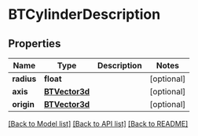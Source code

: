 # BTCylinderDescription

## Properties
Name | Type | Description | Notes
------------ | ------------- | ------------- | -------------
**radius** | **float** |  | [optional] 
**axis** | [**BTVector3d**](BTVector3d.md) |  | [optional] 
**origin** | [**BTVector3d**](BTVector3d.md) |  | [optional] 

[[Back to Model list]](../README.md#documentation-for-models) [[Back to API list]](../README.md#documentation-for-api-endpoints) [[Back to README]](../README.md)


